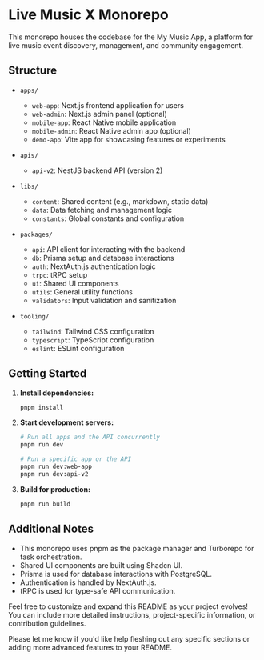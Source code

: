 # Live Music X Monorepo

This monorepo houses the codebase for the My Music App, a platform for live music event discovery, management, and community engagement.

## Structure

- `apps/`

  - `web-app`: Next.js frontend application for users
  - `web-admin`: Next.js admin panel (optional)
  - `mobile-app`: React Native mobile application
  - `mobile-admin`: React Native admin app (optional)
  - `demo-app`: Vite app for showcasing features or experiments

- `apis/`

  - `api-v2`: NestJS backend API (version 2)

- `libs/`

  - `content`: Shared content (e.g., markdown, static data)
  - `data`: Data fetching and management logic
  - `constants`: Global constants and configuration

- `packages/`

  - `api`: API client for interacting with the backend
  - `db`: Prisma setup and database interactions
  - `auth`: NextAuth.js authentication logic
  - `trpc`: tRPC setup
  - `ui`: Shared UI components
  - `utils`: General utility functions
  - `validators`: Input validation and sanitization

- `tooling/`
  - `tailwind`: Tailwind CSS configuration
  - `typescript`: TypeScript configuration
  - `eslint`: ESLint configuration

## Getting Started

1. **Install dependencies:**

   ```bash
   pnpm install
   ```

2. **Start development servers:**

   ```bash
   # Run all apps and the API concurrently
   pnpm run dev

   # Run a specific app or the API
   pnpm run dev:web-app
   pnpm run dev:api-v2
   ```

3. **Build for production:**

   ```bash
   pnpm run build
   ```

## Additional Notes

- This monorepo uses pnpm as the package manager and Turborepo for task orchestration.
- Shared UI components are built using Shadcn UI.
- Prisma is used for database interactions with PostgreSQL.
- Authentication is handled by NextAuth.js.
- tRPC is used for type-safe API communication.

Feel free to customize and expand this README as your project evolves! You can include more detailed instructions, project-specific information, or contribution guidelines.

Please let me know if you'd like help fleshing out any specific sections or adding more advanced features to your README.
